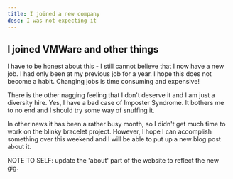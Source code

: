 ```yaml
---
title: I joined a new company
desc: I was not expecting it
---
```


## I joined VMWare and other things

I have to be honest about this - I still cannot believe that I now have a new job. I had only been at my previous job for a year. I hope this does not become a habit. Changing jobs is time consuming and expensive!

There is the other nagging feeling that I don't deserve it and I am just a diversity hire. Yes, I have a bad case of Imposter Syndrome. It bothers me to no end and I should try some way of snuffing it.

In other news it has been a rather busy month, so I didn't get much time to work on the blinky bracelet project. However, I hope I can accomplish something over this weekend and I will be able to put up a new blog post about it.

NOTE TO SELF: update the 'about' part of the website to reflect the new gig.
